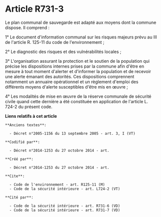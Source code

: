 # Article R731-3

Le plan communal de sauvegarde est adapté aux moyens dont la commune dispose. Il comprend : 

1° Le document d'information communal sur les risques majeurs prévu au III de l'article R. 125-11 du code de
l'environnement ; 

2° Le diagnostic des risques et des vulnérabilités locales ; 

3° L'organisation assurant la protection et le soutien de la population qui précise les dispositions internes prises par la
commune afin d'être en mesure à tout moment d'alerter et d'informer la population et de recevoir une alerte émanant des
autorités. Ces dispositions comprennent notamment un annuaire opérationnel et un règlement d'emploi des différents moyens
d'alerte susceptibles d'être mis en œuvre ; 

4° Les modalités de mise en œuvre de la réserve communale de sécurité civile quand cette dernière a été constituée en
application de l'article L. 724-2 du présent code.

**Liens relatifs à cet article**

	**Anciens textes**:

	  - Décret n°2005-1156 du 13 septembre 2005 - art. 3, I (VT)

	**Codifié par**:

	  - Décret n°2014-1253 du 27 octobre 2014 - art.

	**Créé par**:

	  - Décret n°2014-1253 du 27 octobre 2014 - art.

	**Cite**:

	  - Code de l'environnement - art. R125-11 (M)
	  - Code de la sécurité intérieure - art. L724-2 (VT)

	**Cité par**:

	  - Code de la sécurité intérieure - art. R731-6 (VD)
	  - Code de la sécurité intérieure - art. R731-7 (VD)
